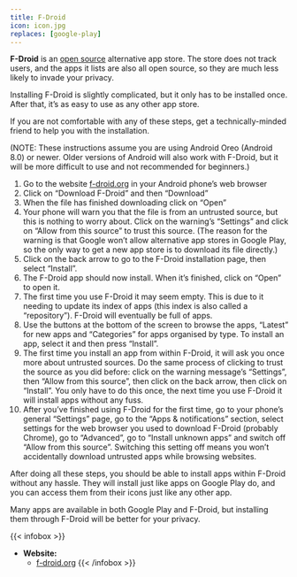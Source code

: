 ```yaml
---
title: F-Droid
icon: icon.jpg
replaces: [google-play]
---
```


**F-Droid** is an [open source][floss] alternative app store. The store does not track users, and the apps it lists are also all open source, so they are much less likely to invade your privacy.

Installing F-Droid is slightly complicated, but it only has to be installed once. After that, it’s as easy to use as any other app store.

If you are not comfortable with any of these steps, get a technically-minded friend to help you with the installation.

(NOTE: These instructions assume you are using Android Oreo (Android 8.0) or newer. Older versions of Android will also work with F-Droid, but it will be more difficult to use and not recommended for beginners.)

1. Go to the website [f-droid.org][fdroid] in your Android phone’s web browser
2. Click on “Download F-Droid” and then “Download”
3. When the file has finished downloading click on “Open”
4. Your phone will warn you that the file is from an untrusted source, but this is nothing to worry about. Click on the warning’s “Settings” and click on “Allow from this source” to trust this source. (The reason for the warning is that Google won’t allow alternative app stores in Google Play, so the only way to get a new app store is to download its file directly.)
5. Click on the back arrow to go to the F-Droid installation page, then select “Install”.
6. The F-Droid app should now install. When it’s finished, click on “Open” to open it.
7. The first time you use F-Droid it may seem empty. This is due to it needing to update its index of apps (this index is also called a “repository”). F-Droid will eventually be full of apps.
8. Use the buttons at the bottom of the screen to browse the apps, “Latest” for new apps and “Categories” for apps organised by type. To install an app, select it and then press “Install”.
9. The first time you install an app from within F-Droid, it will ask you once more about untrusted sources. Do the same process of clicking to trust the source as you did before: click on the warning message’s “Settings”, then “Allow from this source”, then click on the back arrow, then click on “Install”. You only have to do this once, the next time you use F-Droid it will install apps without any fuss.
10. After you’ve finished using F-Droid for the first time, go to your phone’s general “Settings” page, go to the “Apps & notifications” section, select settings for the web browser you used to download F-Droid (probably Chrome), go to “Advanced”, go to “Install unknown apps” and switch off “Allow from this source”. Switching this setting off means you won’t accidentally download untrusted apps while browsing websites.

After doing all these steps, you should be able to install apps within F-Droid without any hassle. They will install just like apps on Google Play do, and you can access them from their icons just like any other app.

Many apps are available in both Google Play and F-Droid, but installing them through F-Droid will be better for your privacy.

{{< infobox >}}
- **Website:** 
    - [f-droid.org](https://f-droid.org/)
{{< /infobox >}}

[floss]: https://web.archive.org/web/20180904102804/https://switching.social/what-is-open-source-software/
[fdroid]: https://f-droid.org/
